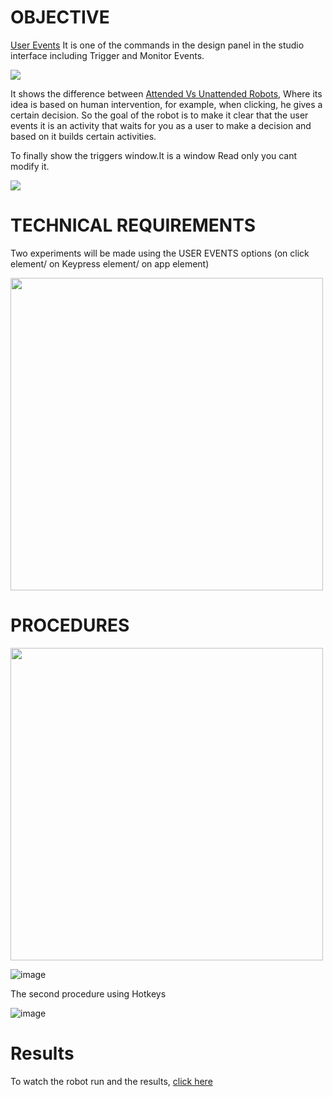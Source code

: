 # OBJECTIVE
[User Events](https://docs.uipath.com/activities/other/latest/ui-automation%22/trigger-and-monitor-events) It is one of the commands in the design panel in the studio interface including Trigger and Monitor Events.

<img src="https://github.com/user-attachments/assets/34f22109-f083-4bbc-aac4-7384b9836d2d">

It shows the difference between [Attended Vs Unattended Robots](https://docs.uipath.com/robot/standalone/2023.4/user-guide/attended-vs-unattended-robots), Where its idea is based on human intervention, for example, when clicking, he gives a certain decision.
So the goal of the robot is to make it clear that the user events it is an activity that waits for you as a user to make a decision and based on it builds certain activities.

To finally show the triggers window.It is a window Read only you cant modify it.

<img src="https://github.com/user-attachments/assets/3f25c692-295c-44da-8da8-8ea974691214">


# TECHNICAL REQUIREMENTS
Two experiments will be made using the USER EVENTS options (on click element/ on Keypress element/ on app element)

<img src="https://github.com/user-attachments/assets/998a9056-f042-41bb-bb58-f50f0c3f49e0" width="500">


# PROCEDURES

<img src="https://github.com/user-attachments/assets/f4e91b54-cca6-41bf-942c-c676801e8a46" width="500">

![image](https://github.com/user-attachments/assets/c86252ff-881d-4241-a217-13a07c1105a9)

The second procedure using Hotkeys

![image](https://github.com/user-attachments/assets/92fd268a-ee29-4a33-8f5f-b78efb6c43cc)

# Results

To watch the robot run and the results, [click here](https://drive.google.com/file/d/1wpA7QA4FN3TtDpAZ7rR1fac0EovXDG-6/view?usp=drive_link)


